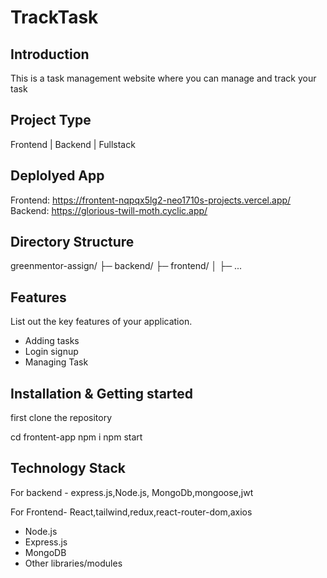 # TrackTask

## Introduction
This is a task management website where you can manage and track your task

## Project Type
Frontend | Backend | Fullstack

## Deplolyed App
Frontend: https://frontent-nqpqx5lg2-neo1710s-projects.vercel.app/
Backend: https://glorious-twill-moth.cyclic.app/

## Directory Structure
greenmentor-assign/
├─ backend/
├─ frontend/
│  ├─ ...


## Features
List out the key features of your application.

- Adding tasks
- Login signup
- Managing Task


## Installation & Getting started
first clone the repository 

cd frontent-app
npm i
npm start


## Technology Stack
For backend - express.js,Node.js, MongoDb,mongoose,jwt

For Frontend- React,tailwind,redux,react-router-dom,axios

- Node.js
- Express.js
- MongoDB
- Other libraries/modules

